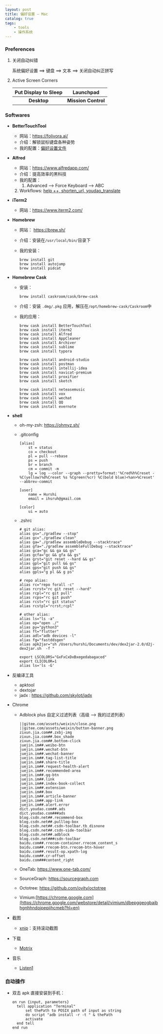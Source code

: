 ```yaml
---
layout: post
title: 偏好设置 — Mac
catalog: true
tags:
    - tools
    - 操作系统
---
```


### Preferences

1. 关闭自动纠错

   系统偏好设置 ==> 键盘 ==> 文本 ==> 关闭自动纠正拼写

2. Active Screen Corners

   | Put Display to Sleep |      Launchpad      |
   | :------------------: | :-----------------: |
   |     **Desktop**      | **Mission Control** |

### Softwares

* **BetterTouchTool**

  * 网站：https://folivora.ai/
  * 介绍：解锁鼠标键盘各种姿势
  * 我的配置：[偏好设置文件](/assets/bettertouchtool_20201103.json ':ignore')

* **Alfred**
  
  * 网站：https://www.alfredapp.com/
  * 介绍：提高效率的黑科技
  * 我的配置：
    1. Advanced --> Force Keyboard --> ABC
  2. Workflows: [help ++, shorten_url, youdao_translate](https://github.com/hurshi/AlfredWorkflow)
  
* **iTerm2**

  * 网站：https://www.iterm2.com/

* **Homebrew**

  * 网站： https://brew.sh/

  * 介绍：安装在`/usr/local/bin/`目录下

  * 我的安装：

    ```
    brew install git
    brew install autojump
    brew install pidcat
    ```

* **Homebrew Cask**
  * 安装：

    ```shell
    brew install caskroom/cask/brew-cask
    ```
    
  * 介绍：安装 `.dmg/.pkg` 应用，解压在`/opt/homebrew-cask/Caskroom`中

  * 我的应用：

    ```shell
    brew cask install BetterTouchTool
    brew cask install iterm2
    brew cask install Alfred
    brew cask install AppCleaner
    brew cask install Archiver
    brew cask install sublime
    brew cask install typora
    
    brew cask install android-studio
    brew cask install postman
    brew cask install intellij-idea
    brew cask install navicat-premium
    brew cask install proxifier
    brew cask install sketch
    
    brew cask install neteasemusic
    brew cask install vox
    brew cask install wechat
    brew cask install QQ
    brew cask install evernote
    ```

* **shell**

  * oh-my-zsh: https://ohmyz.sh/

  * .gitconfig

    ```
    [alias]
        st = status
        co = checkout
        pl = pull --rebase
        ps = push
        br = branch
        cm = commit -m
        lg = log --color --graph --pretty=format:'%Cred%h%Creset -%C(yellow)%d%Creset %s %Cgreen(%cr) %C(bold blue)<%an>%Creset' --abbrev-commit
    
    [user]
        name = Hurshi
        email = ihsruh@gmail.com
    
    [color]
    	ui = auto
    
    ```

  * .zshrc

    ```
    # git alias:
    alias gs="./gradlew --stop"
    alias gc="./gradlew clean"
    alias ga="./gradlew assembleDebug --stacktrace"
    alias gfa="./gradlew assembleFullDebug --stacktrace"
    alias gca="gc && ga && gs"
    alias gcfa="gc && gfa && gs"
    alias grst="git reset --hard && gs"
    alias gpl="git pull && gs"
    alias gps="git push && gs"
    alias gpls="g pl && g ps"
    
    # repo alias:
    alias rc="repo forall -c"
    alias rcrst="rc git reset --hard"
    alias rcpl="rc git pull"
    alias rcps="rc git push"
    alias rcst="rc git status"
    alias rcstpl="rcrst;rcpl"
    
    # other alias:
    alias ls="ls -a"
    alias op="open ./"
    alias py="python3"
    alias ft="flutter"
    alias adl="adb devices -l"
    alias fg="fastddsgen"
    alias apk2jar="sh /Users/hurshi/Documents/dev/dex2jar-2.0/d2j-dex2jar.sh  -f "
    
    export LSCOLORS="GxFxCxDxBxegedabagaced"
    export CLICOLOR=1
    alias ls='ls -G'
    ```

* 反编译工具
  * apktool
  * dextojar
  * jadx : https://github.com/skylot/jadx

* Chrome

  * Adblock plus 自定义过滤列表（高级 --> 我的过滤列表）

    ```
    ||gitee.com/assets/weixin/close.png
    ||gitee.com/assets/weixin/button-banner.png
    zixun.jia.com##.zxbj-img
    zixun.jia.com##.box_shade
    zixun.jia.com##.bottom-click
    juejin.im##.weibo-btn
    juejin.im##.wechat-btn
    juejin.im##.wechat-banner
    juejin.im##.tag-list-title
    juejin.im##.share-title
    juejin.im##.request-health-alert
    juejin.im##.recommended-area
    juejin.im##.qq-btn
    juejin.im##.link
    juejin.im##.index-book-collect
    juejin.im##.extension
    juejin.im##.box
    juejin.im##.article-banner
    juejin.im##.app-link
    juejin.im##.alert.error
    dict.youdao.com##.ads
    dict.youdao.com###ads
    blog.csdn.net##.recommend-box
    blog.csdn.net##.pulllog-box
    blog.csdn.net##.csdn-toolbar.tb_disnone
    blog.csdn.net##.csdn-side-toolbar
    blog.csdn.net##.adblock
    blog.csdn.net###csdn-toolbar
    baidu.com##.rrecom-container.rrecom_content_s
    baidu.com##.rrecom-btn.rrecom-btn-hover
    baidu.com##.result-op.xpath-log
    baidu.com##.cr-offset
    baidu.com###content_right
    ```

  * OneTab: https://www.one-tab.com/

  * SourceGraph: https://sourcegraph.com

  * Octotree: https://github.com/ovity/octotree

  * Vimium:[https://chrome.google.com](https://chrome.google.com/webstore/detail/vimium/dbepggeogbaibhgnhhndojpepiihcmeb?hl=en)

* 截图

  * [xnip](https://xnipapp.com/)：支持滚动截图

* 下载

  * [Motrix](https://github.com/agalwood/Motrix)

* 音乐

  * [Listen1](https://github.com/listen1/listen1)

  

### 自动操作
* 双击 apk 直接安装到手机：

  ```AppleScript
  on run {input, parameters}
  	tell application "Terminal"
  		set thePath to POSIX path of input as string
  		do script "adb install -r -t " & thePath
  		activate
  	end tell
  end run
  ```

  

